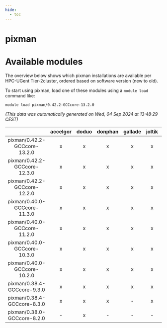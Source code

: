 ```yaml
---
hide:
  - toc
---
```


pixman
======

# Available modules


The overview below shows which pixman installations are available per HPC-UGent Tier-2cluster, ordered based on software version (new to old).

To start using pixman, load one of these modules using a `module load` command like:

```shell
module load pixman/0.42.2-GCCcore-13.2.0
```

*(This data was automatically generated on Wed, 04 Sep 2024 at 13:48:29 CEST)*  

| |accelgor|doduo|donphan|gallade|joltik|shinx|skitty|
| :---: | :---: | :---: | :---: | :---: | :---: | :---: | :---: |
|pixman/0.42.2-GCCcore-13.2.0|x|x|x|x|x|x|x|
|pixman/0.42.2-GCCcore-12.3.0|x|x|x|x|x|x|x|
|pixman/0.42.2-GCCcore-12.2.0|x|x|x|x|x|x|x|
|pixman/0.40.0-GCCcore-11.3.0|x|x|x|x|x|x|x|
|pixman/0.40.0-GCCcore-11.2.0|x|x|x|x|x|-|x|
|pixman/0.40.0-GCCcore-10.3.0|x|x|x|x|x|-|x|
|pixman/0.40.0-GCCcore-10.2.0|x|x|x|x|x|-|x|
|pixman/0.38.4-GCCcore-9.3.0|x|x|x|x|x|-|x|
|pixman/0.38.4-GCCcore-8.3.0|x|x|x|-|x|-|x|
|pixman/0.38.0-GCCcore-8.2.0|-|x|-|-|-|-|-|
